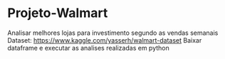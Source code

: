 # Projeto-Walmart
Analisar melhores lojas para investimento segundo as vendas semanais 
Dataset: https://www.kaggle.com/yasserh/walmart-dataset
Baixar dataframe e executar as analises realizadas em python
